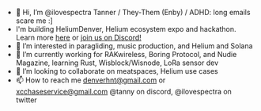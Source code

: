 - 👋 Hi, I’m @ilovespectra Tanner / They-Them (Enby) / ADHD: long emails scare me :] 
- I'm building HeliumDenver, Helium ecosystem expo and hackathon. Learn more <a href="https://heliumdenver.com" target="_blank">here</a> or <a href="https://discord.gg/9PZpqtRPPb" target="_blank">join us on Discord!</a>
- 👀 I’m interested in paragliding, music production, and Helium and Solana
- 🌱 I’m currently working for RAKwireless, Boring Protocol, and Nudie Magazine, learning Rust, Wisblock/Wisnode, LoRa sensor dev
- 💞️ I’m looking to collaborate on meatspaces, Helium use cases
- 📫 How to reach me denverhnt@gmail.com or xcchaseservice@gmail.com @tanny on discord, @ilovespectra on twitter

<!---
ilovespectra/ilovespectra is a ✨ special ✨ repository because its `README.md` (this file) appears on your GitHub profile.
You can click the Preview link to take a look at your changes.
--->
